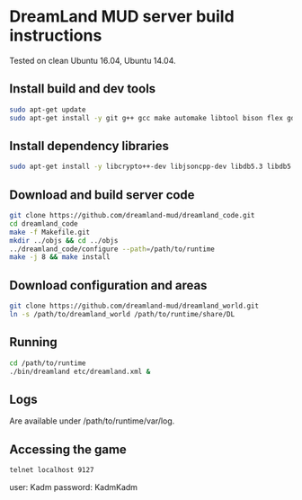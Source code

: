 # DreamLand MUD server build instructions

Tested on clean Ubuntu 16.04, Ubuntu 14.04.

## Install build and dev tools
```bash
sudo apt-get update
sudo apt-get install -y git g++ gcc make automake libtool bison flex gdb telnet vim
```

## Install dependency libraries
```bash
sudo apt-get install -y libcrypto++-dev libjsoncpp-dev libdb5.3 libdb5.3-dev libdb5.3++ libdb5.3++-dev zlib1g zlib1g-dev libssl-dev
```

## Download and build server code
```bash
git clone https://github.com/dreamland-mud/dreamland_code.git
cd dreamland_code
make -f Makefile.git
mkdir ../objs && cd ../objs
../dreamland_code/configure --path=/path/to/runtime
make -j 8 && make install
```

## Download configuration and areas
```bash
git clone https://github.com/dreamland-mud/dreamland_world.git
ln -s /path/to/dreamland_world /path/to/runtime/share/DL
```

## Running
```bash
cd /path/to/runtime
./bin/dreamland etc/dreamland.xml &
```

## Logs
Are available under /path/to/runtime/var/log.

## Accessing the game
```bash
telnet localhost 9127
```
user: Kadm
password: KadmKadm

